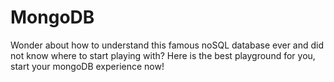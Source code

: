 # MongoDB
Wonder about how to understand this famous noSQL database ever and did not know where to start playing with? Here is the best playground for you, start your mongoDB experience now!
